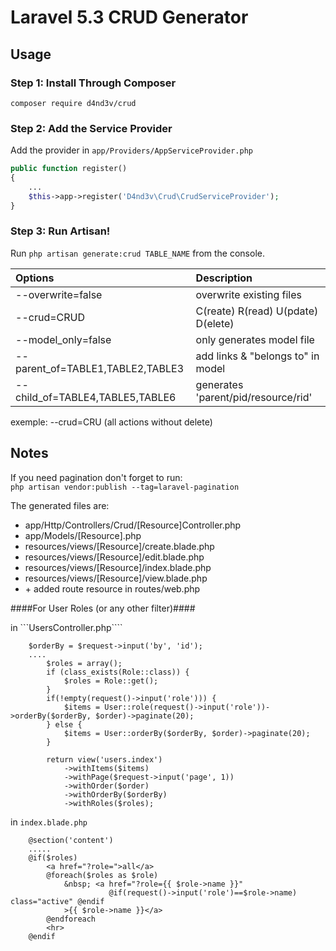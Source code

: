 # Laravel 5.3 CRUD Generator

## Usage

### Step 1: Install Through Composer

```
composer require d4nd3v/crud
```

### Step 2: Add the Service Provider

Add the provider in `app/Providers/AppServiceProvider.php`

```php
public function register()
{
    ...
    $this->app->register('D4nd3v\Crud\CrudServiceProvider');
}
```

### Step 3: Run Artisan!

Run `php artisan generate:crud TABLE_NAME` from the console.

|Options                           |Description                 |
|:---------------------------------|:---------------------------|
|--overwrite=false                 | overwrite existing files   |
|--crud=CRUD                       | C(reate) R(read) U(pdate) D(elete)   |
|--model_only=false                | only generates model file  |
|--parent_of=TABLE1,TABLE2,TABLE3  | add links & "belongs to" in model   |
|--child_of=TABLE4,TABLE5,TABLE6   | generates 'parent/pid/resource/rid' |
  
exemple: --crud=CRU (all actions without delete)  

## Notes
If you need pagination don't forget to run:  
`php artisan vendor:publish --tag=laravel-pagination`

The generated files are:
- app/Http/Controllers/Crud/[Resource]Controller.php
- app/Models/[Resource].php
- resources/views/[Resource]/create.blade.php
- resources/views/[Resource]/edit.blade.php
- resources/views/[Resource]/index.blade.php
- resources/views/[Resource]/view.blade.php
- \+ added route resource in routes/web.php


####For User Roles (or any other filter)####

in ```UsersController.php````
```
	$orderBy = $request->input('by', 'id');
	....
		$roles = array();
		if (class_exists(Role::class)) {
			$roles = Role::get();
		}
		if(!empty(request()->input('role'))) {
			$items = User::role(request()->input('role'))->orderBy($orderBy, $order)->paginate(20);
		} else {
			$items = User::orderBy($orderBy, $order)->paginate(20);
		}
		
        return view('users.index')
            ->withItems($items)
            ->withPage($request->input('page', 1))
            ->withOrder($order)
            ->withOrderBy($orderBy)
            ->withRoles($roles);
```


in ```index.blade.php``` 
```
	@section('content')
	.....
	@if($roles)
		<a href="?role=">all</a>
		@foreach($roles as $role)
			&nbsp; <a href="?role={{ $role->name }}"
					  @if(request()->input('role')==$role->name) class="active" @endif
			>{{ $role->name }}</a>
		@endforeach
		<hr>
	@endif
```








